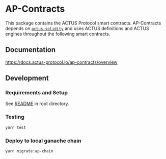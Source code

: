 # AP-Contracts

This package contains the ACTUS Protocol smart contracts.
AP-Contracts depends on [`actus-solidity`](https://github.com/atpar/actus-solidity) and uses ACTUS definitions and ACTUS engines throughout the following smart contracts.

## Documentation
https://docs.actus-protocol.io/ap-contracts/overview

## Development

### Requirements and Setup
See [README](https://github.com/atpar/ap-monorepo#development) in root directory.

### Testing
```sh
yarn test
```

### Deploy to local ganache chain
```sh
yarn migrate:ap-chain
```
